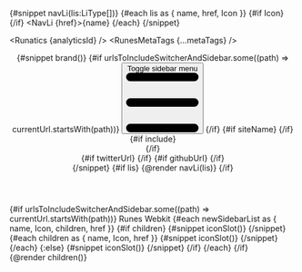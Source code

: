 <script lang="ts">
  import '../app.pcss';
  import { sineIn } from 'svelte/easing';
  import type { Component } from 'svelte';
  import { page } from '$app/stores';
  import { newSidebarList } from './utils/helper';
  import { Footer, OnThisPage, extract, removeHyphensAndCapitalize, DotsHorizontalOutline, GithubSolid, random_tailwind_color, XSolid, } from '$lib';
  import { Navbar, NavLi, NavBrand, NavUl, uiHelpers, Darkmode, Dropdown,  DropdownUl, DropdownLi, Sidebar, SidebarGroup, SidebarDropdownWrapper, SidebarItem, CloseButton, SidebarBrand } from 'svelte-5-ui-lib';
  import { RunesMetaTags } from 'runes-meta-tags';
  import { Runatics } from 'runatics';
  import DynamicCodeBlockStyle from './utils/DynamicCodeBlockStyle.svelte';
  
  type LiType = {
    name: string;
    href: string;
    Icon?: Component;
  };
  let { children, data } = $props();
  const analyticsId = data.ANALYTICS_ID;
  let metaTags = $state($page.data.pageMetaTags ? $page.data.pageMetaTags : data.layoutMetaTags);
  // sidebar
  const sidebarUi = uiHelpers();
  let isOpen = $state(false);
  const closeSidebar = sidebarUi.close;

  let currentUrl = $state($page.url.pathname);
  const hasPath = (key: string) => currentUrl.includes(key);

  const lis: LiType[] = [
    { name: 'Guide', href: '/guide/svelte-4/getting-started' },
    { name: '3-Tabs', href: '/three-tabs' },
    { name: '3-Tabs-tailwind', href: '/three-tabs-sizebytailwind' },
    { name: 'No-tabs', href: '/no-tabs' },
    { name: 'How to use', href: '/how-to-use' },
    { name: 'Quick start', href: '/quick-start' }
  ];
  const brand = {
    name: 'codewithshin.com',
    href: 'https://codewithshin.com'
  };
  const urlsToIncludeSwitcherAndSidebar = ['/guide/', '/guide2/', '/how-to-use', '/quick-start'];
  const siteName = removeHyphensAndCapitalize(__NAME__);
  const twitterUrl = 'https://twitter.com/shinokada';
  const githubUrl = `https://github.com/shinokada/${__NAME__}`;

  // nav
  let nav = uiHelpers();
  let navStatus = $state(false);
  let toggleNav = nav.toggle;
  let closeNav = nav.close;
  let headerCls = 'sticky top-0 z-40 mx-auto w-full flex-none border-b border-gray-200 bg-gray-100 dark:border-gray-600 dark:bg-sky-950';
  let navClass = 'w-full divide-gray-200 border-gray-200 bg-gray-50 dark_bg_theme text-gray-500 dark:divide-gray-700 dark:border-gray-700 dark:transparent dark:text-gray-400 sm:px-4';
  let divClass = 'ml-auto w-full';
  let ulclass = 'dark:lg:bg-transparent lg:space-x-4';
  function isIncluded(url: string, allowedUrls: string[]): boolean {
    return allowedUrls.some((allowedUrl) => url.startsWith(allowedUrl));
  }
  let urlsToIncludeSwitcher = ['/guide']
  let include = $derived(isIncluded(currentUrl, urlsToIncludeSwitcher));
  // dropdown
  let dropdown = uiHelpers();
  let dropdownStatus = $state(false);
  let closeDropdown = dropdown.close;
  let dropdownTransitionParams = {
    y: 0,
    duration: 200,
    easing: sineIn
  };
  // sidebar
  let iconClass = 'fixed inset-0 z-30 flex-none h-full lg:static lg:h-auto lg:overflow-y-visible bg-white dark_bg_theme lg:pt-0 lg:block'
  $effect(() => {
    navStatus = nav.isOpen;
    dropdownStatus = dropdown.isOpen;
    currentUrl = $page.url.pathname;
    metaTags = $page.data.pageMetaTags ? $page.data.pageMetaTags : data.layoutMetaTags;
    isOpen = sidebarUi.isOpen;
  });
</script>

{#snippet navLi(lis:LiType[])}
{#each lis as { name, href, Icon }}
{#if Icon}
<Icon class="mb-3 h-8 w-8 {random_tailwind_color()}"></Icon>
{/if}
<NavLi {href}>{name}</NavLi>
{/each}
{/snippet}

<Runatics {analyticsId} />
<RunesMetaTags {...metaTags} />

<header class={headerCls}>
  <Navbar {navClass} {toggleNav} {closeNav} {navStatus} breakPoint="lg" fluid div2Class={divClass}>
    {#snippet brand()}
      {#if urlsToIncludeSwitcherAndSidebar.some((path) => currentUrl.startsWith(path))}
      <button
        onclick={sidebarUi.toggle}
        type="button"
        class="z-100 mr-4 mt-1 lg:hidden"
        aria-controls="navbar-default"
      >
        <span class="sr-only">Toggle sidebar menu</span>
        <svg
          class="h-5 w-5"
          aria-hidden="true"
          xmlns="http://www.w3.org/2000/svg"
          fill="none"
          viewBox="0 0 17 14"
        >
          <path
            stroke="currentColor"
            stroke-linecap="round"
            stroke-linejoin="round"
            stroke-width="2"
            d="M1 1h15M1 7h15M1 13h15"
          />
        </svg>
      </button>
      {/if}
      {#if siteName}
        <NavBrand
          {siteName}
          spanClass="self-center whitespace-nowrap text-2xl font-semibold text-primary-900 dark:text-primary-500"
        />
      {/if}
      <div class="ml-auto flex items-center lg:order-1">
        {#if include}
          <div class="hidden sm:block">
            <DynamicCodeBlockStyle />
          </div>
        {/if}
        <DotsHorizontalOutline
          onclick={dropdown.toggle}
          class="ml-6 mr-4 dark:text-white"
          size="lg"
        />
        <div class="relative">
          <Dropdown
            {dropdownStatus}
            {closeDropdown}
            params={dropdownTransitionParams}
            class="absolute -left-[50px] top-2 w-12 p-1.5"
          >
            <DropdownUl>
              {#if twitterUrl}
                <DropdownLi href={twitterUrl} target="_blank" aClass="p-2 m-0"
                  ><XSolid /></DropdownLi
                >
              {/if}
              {#if githubUrl}
                <DropdownLi href={githubUrl} target="_blank" aClass="p-2 m-0">
                  <GithubSolid />
                </DropdownLi>
              {/if}
              <DropdownLi>
                <Darkmode class="m-0 p-2" />
              </DropdownLi>
            </DropdownUl>
          </Dropdown>
        </div>
      </div>
    {/snippet}
    {#if lis}
      <NavUl class={ulclass}>
        {@render navLi(lis)}
      </NavUl>
    {/if}
  </Navbar>
</header>

<div class="lg:flex">
  {#if urlsToIncludeSwitcherAndSidebar.some((path) => currentUrl.startsWith(path))}
    <Sidebar {isOpen} {closeSidebar} breakpoint="lg" activeClass="flex items-center p-1 text-base font-normal text-white dark:hover:text-white hover:text-gray-900 bg-primary-700 dark:bg-primary-700 rounded-lg dark:text-white hover:bg-gray-200 dark:hover:bg-gray-700" nonActiveClass="p-1 hover:bg-gray-200" divClass="dark:bg-gray-900 bg-gray-50" class="lg:top-[70px] h-screen dark:bg-gray-900">
      <CloseButton onclick={closeSidebar} color="gray" class="absolute right-1 top-3 p-2 lg:hidden" />
      <SidebarGroup>
        <SidebarBrand>
          <span class="self-center whitespace-nowrap text-xl font-semibold dark:text-white">Runes Webkit</span>
        </SidebarBrand>
        {#each newSidebarList as { name, Icon, children, href }}
          {#if children}
            <SidebarDropdownWrapper
              label={name}
              isOpen={hasPath('components')}
              svgClass="me-4"
              btnClass="p-1"
            >
              {#snippet iconSlot()}
                <Icon />
              {/snippet}
              {#each children as { name, Icon, href }}
                <SidebarItem label={name} onclick={closeSidebar} {href} aClass="ml-4">
                  {#snippet iconSlot()}
                    <Icon />
                  {/snippet}
                </SidebarItem>
              {/each}
            </SidebarDropdownWrapper>
          {:else}
            <SidebarItem label={name} onclick={closeSidebar} {href}>
              {#snippet iconSlot()}
                <Icon />
              {/snippet}
            </SidebarItem>
          {/if}
        {/each}
      </SidebarGroup>
    </Sidebar>
  {/if}
  <div class="relative">
    <OnThisPage {extract} headingSelector="#mainContent > :where(h2, h3)" />
  </div>
    {@render children()}
</div>
<Footer {brand} {lis} />

